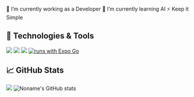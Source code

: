 <!--
**bagus-Arya/bagus-Arya** is a ✨ _special_ ✨ repository because its `README.md` (this file) appears on your GitHub profile.

Here are some ideas to get you started:

- 🔭 I’m currently working on ...
- 🌱 I’m currently learning ...
- 👯 I’m looking to collaborate on ...
- 🤔 I’m looking for help with ...
- 💬 Ask me about ...
- 📫 How to reach me: ...
- 😄 Pronouns: ...
- ⚡ Fun fact: ...
-->

🔭 I’m currently working as a Developer
🌱 I’m currently learning AI
⚡ Keep it Simple

## 🔧 Technologies & Tools
![](https://img.shields.io/badge/Code-Rust-informational?style=flat&logo=rust&logoColor=FFFFFF&color=000000)
![](https://img.shields.io/badge/OS-Arch%20Linux-informational?style=flat&logo=archlinux&logoColor=1793D1&color=1793D1)
![](https://img.shields.io/badge/Code-JavaScript-informational?style=flat&logo=javascript&logoColor=yellow&color=21759B)
[![runs with Expo Go](https://img.shields.io/badge/Runs%20with%20Expo%20Go-000.svg?style=flat-square&logo=EXPO&labelColor=f3f3f3&logoColor=000)](https://expo.dev/client)


## &#x1f4c8; GitHub Stats
![](https://github-readme-stats.vercel.app/api/top-langs/?username=bagus-Arya&title_color=ffffff&text_color=c9cacc&icon_color=2bbc8a&bg_color=1d1f21&langs_count=3)
![Noname's GitHub stats](https://github-readme-stats.vercel.app/api?username=bagus-Arya&show_icons=true&theme=radical)

<!-- Resources -->
<!-- Icons: https://simpleicons.org/ -->
<!-- GitHub Stats: https://github.com/anuraghazra/github-readme-stats -->
<!-- Emojis: https://emojipedia.org/emoji/ -->
<!-- HTML Emojis: https://www.fileformat.info/index.htm -->
<!-- Shields: https://shields.io/ -->
<!-- Awesome GitHub Profile README: https://github.com/abhisheknaiidu/awesome-github-profile-readme -->
